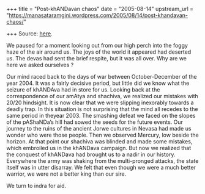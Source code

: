 +++
title = "Post-khANDavan chaos"
date = "2005-08-14"
upstream_url = "https://manasataramgini.wordpress.com/2005/08/14/post-khandavan-chaos/"

+++
Source: [here](https://manasataramgini.wordpress.com/2005/08/14/post-khandavan-chaos/).

We paused for a moment looking out from our high perch into the foggy
haze of the air around us. The joys of the world it appeared had
deserted us. The devas had sent the brief respite, but it was all over.
Why are we here we asked ourselves ?

Our mind raced back to the days of war between October-December of the
year 2004. It was a fairly decisive period, but little did we know what
the seizure of khANDAva had in store for us. Looking back at the
correspondence of our amAtya and shachiva, we realized our mistakes with
20/20 hindsight. It is now clear that we were slipping inexorably
towards a deadly trap. In this situation is not surprising that the mind
all recedes to the same period in theyear 2003. The smashing defeat we
faced on the slopes of the pAShaNDa’s hill had sowed the seeds for the
future events. Our journey to the ruins of the ancient Jorwe cultures in
Nevasa had made us wonder who were those people. Then we observed
Mercury, low beside the horizon. At that point our shachiva was blinded
and made some mistakes, which embroiled us in the khANDava campaign. But
now we realized that the conquest of khANDava had brought us to a nadir
in our history. Everywhere the army was shaking from the multi-pronged
attacks, the state itself was in utter disarray. We felt that even
though we were a much better warrior, we were not a better king than our
sire.

We turn to indra for aid.

